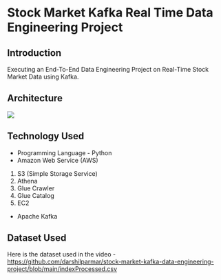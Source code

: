 # Stock Market Kafka Real Time Data Engineering Project

## Introduction 
Executing an End-To-End Data Engineering Project on Real-Time Stock Market Data using Kafka.


## Architecture 
<img src="Architecture.jpg">

## Technology Used
- Programming Language - Python
- Amazon Web Service (AWS)
1. S3 (Simple Storage Service)
2. Athena
3. Glue Crawler
4. Glue Catalog
5. EC2
- Apache Kafka


## Dataset Used


Here is the dataset used in the video - https://github.com/darshilparmar/stock-market-kafka-data-engineering-project/blob/main/indexProcessed.csv

